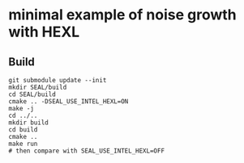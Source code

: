 # minimal example of noise growth with HEXL

## Build
```
git submodule update --init
mkdir SEAL/build
cd SEAL/build
cmake .. -DSEAL_USE_INTEL_HEXL=ON
make -j
cd ../..
mkdir build
cd build
cmake ..
make run
# then compare with SEAL_USE_INTEL_HEXL=OFF
```